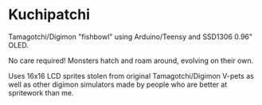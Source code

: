 # Kuchipatchi
Tamagotchi/Digimon "fishbowl" using Arduino/Teensy and SSD1306 0.96" OLED.

No care required! Monsters hatch and roam around, evolving on their own.

Uses 16x16 LCD sprites stolen from original Tamagotchi/Digimon V-pets as well as other digimon simulators made by people who are better at spritework than me.
